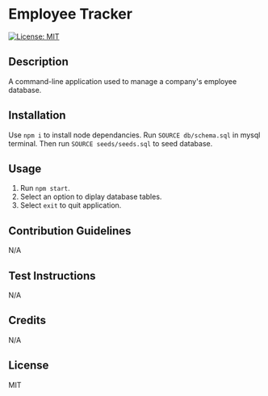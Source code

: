# Employee Tracker

[![License: MIT](https://img.shields.io/badge/License-MIT-yellow.svg)](https://opensource.org/licenses/MIT)

## Description

A command-line application used to manage a company's employee database.

## Installation

Use `npm i` to install node dependancies. Run `SOURCE db/schema.sql` in mysql terminal. Then run `SOURCE seeds/seeds.sql` to seed database.

## Usage

1. Run `npm start`.
2. Select an option to diplay database tables.
3. Select `exit` to quit application.

## Contribution Guidelines

N/A

## Test Instructions

N/A

## Credits

N/A

## License

MIT
